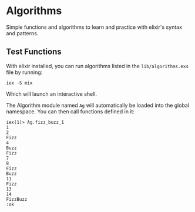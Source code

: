 # Algorithms

Simple functions and algorithms to learn and practice with elixir's syntax and patterns.

## Test Functions

With elixir installed, you can run algorithms listed in the `lib/algorithms.exs` file by running:

```
iex -S mix
```

Which will launch an interactive shell.

The Algorithm module named `Ag` will automatically be loaded into the global namespace. You can then call functions defined in it:

```
iex(1)> Ag.fizz_buzz_1
1
2
Fizz
4
Buzz
Fizz
7
8
Fizz
Buzz
11
Fizz
13
14
FizzBuzz
:ok
```

